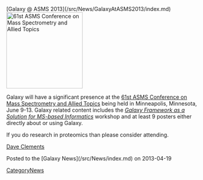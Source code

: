 <div class='newsItemHeader'>[Galaxy @ ASMS 2013](/src/News/GalaxyAtASMS2013/index.md)</div>

<div class='right'><a href='/src/Events/ASMS2013/index.md'><img src="/src/Images/Logos/ASMS2013.jpg" alt="61st ASMS Conference on Mass Spectrometry and Allied Topics" width=200" /></a></div>

Galaxy will have a significant presence at the [61st ASMS Conference on Mass Spectrometry and Allied Topics](/src/Events/ASMS2013/index.md) being held in Minneapolis, Minnesota, June 9-13.  Galaxy related content includes the *[Galaxy Framework as a Solution for MS-based Informatics](/src/Events/ASMS2013/index.md#workshop_the_galaxy_framework_as_a_solution_for_ms-based_informatics)* workshop and at least 9 posters either directly about or using Galaxy.

If you do research in proteomics than please consider attending.

[Dave Clements](/src/DaveClements/index.md)

<div class='newsItemFooter'>Posted to the [Galaxy News](/src/News/index.md) on 2013-04-19</div>

[CategoryNews](/src/CategoryNews/index.md)
